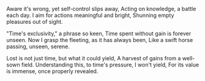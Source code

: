 Aware it's wrong, yet self-control slips away,
Acting on knowledge, a battle each day.
I aim for actions meaningful and bright,
Shunning empty pleasures out of sight.

"Time's exclusivity," a phrase so keen,
Time spent without gain is forever unseen.
Now I grasp the fleeting, as it has always been,
Like a swift horse passing, unseen, serene.

Lost is not just time, but what it could yield,
A harvest of gains from a well-sown field.
Understanding this, to time's pressure, I won't yield,
For its value is immense, once properly revealed.